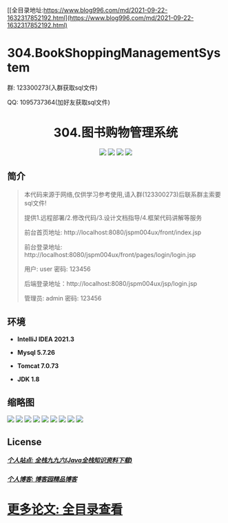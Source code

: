[[全目录地址:https://www.blog996.com/md/2021-09-22-1632317852192.html](https://www.blog996.com/md/2021-09-22-1632317852192.html)
# 304.BookShoppingManagementSystem

<p>群: 123300273(入群获取sql文件)</p>
<p>QQ: 1095737364(加好友获取sql文件)</p>

<p><h1 align="center">304.图书购物管理系统</h1></p>


<p align="center">
	<img src="https://img.shields.io/badge/jdk-1.8-orange.svg"/>
    <img src="https://img.shields.io/badge/ssm-5.x-lightgrey.svg"/>
    <img src="https://img.shields.io/badge/jsp-3.x-blue.svg"/>
    <img src="https://img.shields.io/badge/mybatis-5.x-yellow.svg"/>
</p>

## 简介

> 本代码来源于网络,仅供学习参考使用,请入群(123300273)后联系群主索要sql文件!
>
> 提供1.远程部署/2.修改代码/3.设计文档指导/4.框架代码讲解等服务
>
> 前台首页地址: http://localhost:8080/jspm004ux/front/index.jsp
>
> 前台登录地址: http://localhost:8080/jspm004ux/front/pages/login/login.jsp
>
> 用户: user 密码: 123456
>
> 后端登录地址：http://localhost:8080/jspm004ux/jsp/login.jsp
>
> 管理员: admin   密码: 123456
>

## 环境

- <b>IntelliJ IDEA 2021.3</b>

- <b>Mysql 5.7.26</b>

- <b>Tomcat 7.0.73</b>

- <b>JDK 1.8</b>




## 缩略图

![](https://img2023.cnblogs.com/blog/588112/202311/588112-20231110091147310-173570929.png)
![](https://img2023.cnblogs.com/blog/588112/202311/588112-20231110091151757-1021913444.png)
![](https://img2023.cnblogs.com/blog/588112/202311/588112-20231110091156140-75192160.png)
![](https://img2023.cnblogs.com/blog/588112/202311/588112-20231110091200092-457015806.png)
![](https://img2023.cnblogs.com/blog/588112/202311/588112-20231110091204081-1390779518.png)
![](https://img2023.cnblogs.com/blog/588112/202311/588112-20231110091208436-1874902969.png)
![](https://img2023.cnblogs.com/blog/588112/202311/588112-20231110091213050-740674153.png)
![](https://img2023.cnblogs.com/blog/588112/202311/588112-20231110091221278-1282821471.png)
![](https://img2023.cnblogs.com/blog/588112/202311/588112-20231110091225283-198331619.png)




## License

##### [个人站点: 全栈九九六(Java全栈知识资料下载)](https://www.blog996.com/)
##### [个人博客: 博客园精品博客](https://www.cnblogs.com/yysbolg/)
# [更多论文: 全目录查看](https://www.blog996.com/md/2021-09-22-1632317852192.html)

